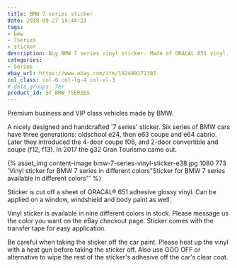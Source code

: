 ```yaml
---
title: BMW 7 series sticker
date: 2018-09-27 14:44:23
tags:
- bmw
- 7series
- sticker
description: Buy BMW 7 series vinyl sticker. Made of ORACAL 651 vinyl. Available in different colors.
categories:
- Series
ebay_url: https://www.ebay.com/itm/192489172387
col_class: col-6 col-lg-4 col-xl-3
# data_groups: 7er
product_id:	ST_BMW_7SERIES
---
```


Premium business and VIP class vehicles made by BMW.

<!-- more -->
<!-- {% asset_img content-image bmw-7-series-sticker.jpg 500 500 'BMW 7 series 6er vinyl sticker"BMW 7 series 6er vinyl sticker"' %} -->

A nicely designed and handcrafted '7 series' sticker. Six series of BMW cars have three generations: oldschool e24, then e63 coupe and e64 cabrio. Later they introduced the 4-door coupe f06, and 2-door convertible and coupe (f12, f13). In 2017 the g32 Gran Tourismo came out.

{% asset_img content-image bmw-7-series-vinyl-sticker-e38.jpg 1080 773 'Vinyl sticker for BMW 7 series in different colors"Sticker for BMW 7 series available in different colors"' %}

Sticker is cut off a sheet of ORACAL® 651 adhesive glossy vinyl. Can be applied on a window, windshield and body paint as well.

Vinyl sticker is available in nine different colors in stock. Please message us the color you want on the eBay checkout page. Sticker comes with the transfer tape for easy application.

Be careful when taking the sticker off the car paint. Please heat up the vinyl with a heat gun before taking the sticker off. Also use GOO OFF or alternative to wipe the rest of the sticker's adhesive off the car's clear coat.
